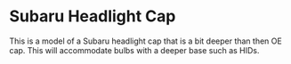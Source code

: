 # Subaru Headlight Cap

This is a model of a Subaru headlight cap that is a bit deeper than then OE cap. This will accommodate bulbs with a deeper base such as HIDs.